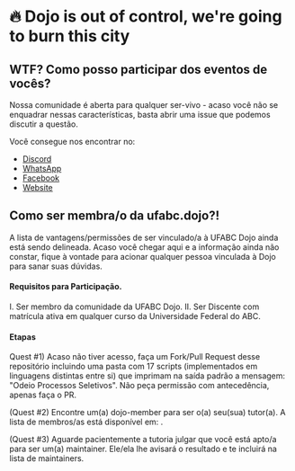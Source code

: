 # :fire: Dojo is out of control, we're going to burn this city 

## WTF? Como posso participar dos eventos de vocês?

Nossa comunidade é aberta para qualquer ser-vivo - acaso você não se enquadrar nessas características, basta abrir uma issue que podemos discutir a questão.

Você consegue nos encontrar no:

- [Discord](https://discord.gg/BMzWSnF) </br>
- [WhatsApp](https://chat.whatsapp.com/LlBSqXruJMTIbghfIOrS24) </br>
- [Facebook](http://www.facebook.com/ufabcdojo/) </br>
- [Website](http://ufabcdojo.me) </br>

## Como ser membra/o da ufabc.dojo?! 

A lista de vantagens/permissões de ser vinculado/a à UFABC Dojo ainda está sendo delineada. Acaso você chegar aqui e a informação ainda não constar, fique à vontade para acionar qualquer pessoa vinculada à Dojo para sanar suas dúvidas.

#### Requisitos para Participação.

I. Ser membro da comunidade da UFABC Dojo.
II. Ser Discente com matrícula ativa em qualquer curso da Universidade Federal do ABC.

#### Etapas

Quest #1) Acaso não tiver acesso, faça um Fork/Pull Request desse repositório incluindo uma pasta com 17 scripts (implementados em linguagens distintas entre si) que imprimam na saída padrão a mensagem: "Odeio Processos Seletivos". Não peça permissão com antecedência, apenas faça o PR. 

(Quest #2) Encontre um(a) dojo-member para ser o(a) seu(sua) tutor(a). A lista de membros/as está disponível em: []().

(Quest #3) Aguarde pacientemente a tutoria julgar que você está apto/a para ser um(a) maintainer. Ele/ela lhe avisará o resultado e te incluirá na lista de maintainers.
